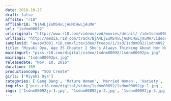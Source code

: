 ```yaml
---
date: 2018-10-27
draft: false
affsite: "r18"
afflinkr18: "NjA4LjEuMS4xLjAuMC4wLjAuMA"
url: "1sdnm00092"
urloriginal: "http://www.r18.com/videos/vod/movies/detail/-/id=1sdnm00092"
urlfinal: "http://media.r18.com/track/NjA4LjEuMS4xLjAuMC4wLjAuMA/videos/vod/movies/detail/-/id=1sdnm00092"
samplevid: "awspv3001.r18.com/litevideo/freepv/1/1sd/1sdnm092/1sdnm092_dmb_w.mp4"
title: "Miyuki Oya, Age 35 Chapter 2 She's Always Thinking About Her Husband Even When Reaching Orgasm After Orgasm With Dirty Old Men 2 Days And 1 Night Of Gooey And Juicy Sex"
mainimgurl: "pics.r18.com/digital/video/1sdnm00092/1sdnm00092ps.jpg"
mainimgs: "1sdnm00092ps.jpg"
releasedate: "Nov. 10, 2016"
duration: 189
productioncomp: "SOD Create"
girls: ['Miyuki Oya']
categories: ['Gang Bang', 'Mature Woman', 'Married Woman', 'Variety', 'Featured Actress', 'Hot Spring', 'Threesome / Foursome', 'Debut', 'Hi-Def']
imgurls: ['pics.r18.com/digital/video/1sdnm00092/1sdnm00092jp-1.jpg', 'pics.r18.com/digital/video/1sdnm00092/1sdnm00092jp-2.jpg', 'pics.r18.com/digital/video/1sdnm00092/1sdnm00092jp-3.jpg', 'pics.r18.com/digital/video/1sdnm00092/1sdnm00092jp-4.jpg', 'pics.r18.com/digital/video/1sdnm00092/1sdnm00092jp-5.jpg', 'pics.r18.com/digital/video/1sdnm00092/1sdnm00092jp-6.jpg', 'pics.r18.com/digital/video/1sdnm00092/1sdnm00092jp-7.jpg', 'pics.r18.com/digital/video/1sdnm00092/1sdnm00092jp-8.jpg', 'pics.r18.com/digital/video/1sdnm00092/1sdnm00092jp-9.jpg', 'pics.r18.com/digital/video/1sdnm00092/1sdnm00092jp-10.jpg', 'pics.r18.com/digital/video/1sdnm00092/1sdnm00092jp-11.jpg', 'pics.r18.com/digital/video/1sdnm00092/1sdnm00092jp-12.jpg', 'pics.r18.com/digital/video/1sdnm00092/1sdnm00092jp-13.jpg', 'pics.r18.com/digital/video/1sdnm00092/1sdnm00092jp-14.jpg', 'pics.r18.com/digital/video/1sdnm00092/1sdnm00092jp-15.jpg', 'pics.r18.com/digital/video/1sdnm00092/1sdnm00092jp-16.jpg', 'pics.r18.com/digital/video/1sdnm00092/1sdnm00092jp-17.jpg', 'pics.r18.com/digital/video/1sdnm00092/1sdnm00092jp-18.jpg', 'pics.r18.com/digital/video/1sdnm00092/1sdnm00092jp-19.jpg', 'pics.r18.com/digital/video/1sdnm00092/1sdnm00092jp-20.jpg']
imgs: ['1sdnm00092jp-1.jpg', '1sdnm00092jp-2.jpg', '1sdnm00092jp-3.jpg', '1sdnm00092jp-4.jpg', '1sdnm00092jp-5.jpg', '1sdnm00092jp-6.jpg', '1sdnm00092jp-7.jpg', '1sdnm00092jp-8.jpg', '1sdnm00092jp-9.jpg', '1sdnm00092jp-10.jpg', '1sdnm00092jp-11.jpg', '1sdnm00092jp-12.jpg', '1sdnm00092jp-13.jpg', '1sdnm00092jp-14.jpg', '1sdnm00092jp-15.jpg', '1sdnm00092jp-16.jpg', '1sdnm00092jp-17.jpg', '1sdnm00092jp-18.jpg', '1sdnm00092jp-19.jpg', '1sdnm00092jp-20.jpg']
---
```

